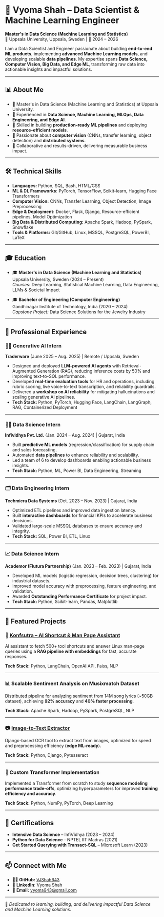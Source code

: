 # 💼 Vyoma Shah – Data Scientist & Machine Learning Engineer

**Master's in Data Science (Machine Learning and Statistics)**  
📍 Uppsala University, Uppsala, Sweden | 📅 2024 – 2026  

I am a Data Scientist and Engineer passionate about building **end-to-end ML products**, implementing **advanced Machine Learning models**, and developing scalable **data pipelines**. My expertise spans **Data Science, Computer Vision, Big Data, and Edge ML**, transforming raw data into actionable insights and impactful solutions.

---

## 📊 About Me

- 📌 Master's in Data Science (Machine Learning and Statistics) at Uppsala University.  
- 📌 Experienced in **Data Science, Machine Learning, MLOps, Data Engineering, and Edge AI**.  
- 📌 Skilled in building **production-ready ML pipelines** and deploying **resource-efficient models**.  
- 📌 Passionate about **computer vision** (CNNs, transfer learning, object detection) and **distributed systems**.  
- 📌 Collaborative and results-driven, delivering measurable business impact.  

---

## 🛠️ Technical Skills

- **Languages:** Python, SQL, Bash, HTML/CSS  
- **ML & DL Frameworks:** PyTorch, TensorFlow, Scikit-learn, Hugging Face Transformers  
- **Computer Vision:** CNNs, Transfer Learning, Object Detection, Image Preprocessing  
- **Edge & Deployment:** Docker, Flask, Django, Resource-efficient pipelines, Model Optimization  
- **Big Data & Distributed Computing:** Apache Spark, Hadoop, PySpark, Snowflake  
- **Tools & Platforms:** Git/GitHub, Linux, MSSQL, PostgreSQL, PowerBI, LaTeX  

---

## 🎓 Education

- 🎓 **Master's in Data Science (Machine Learning and Statistics)**  
  Uppsala University, Sweden (2024 – Present)  
  _Courses:_ Deep Learning, Statistical Machine Learning, Data Engineering, LLMs & Societal Impact  

- 🎓 **Bachelor of Engineering (Computer Engineering)**  
  Gandhinagar Institute of Technology, India (2020 – 2024)  
  _Capstone Project:_ Data Science Solutions for the Jewelry Industry  

---

## 💼 Professional Experience

### 🧑‍💻 Generative AI Intern  
**Traderware** (June 2025 – Aug. 2025) | Remote / Uppsala, Sweden  

- Designed and deployed **LLM-powered AI agents** with Retrieval-Augmented Generation (RAG), reducing inference costs by 50% and improving text-to-SQL performance.  
- Developed **real-time evaluation tools** for HR and operations, including rubric scoring, live voice-to-text transcription, and reliability guardrails.  
- Delivered a **workshop on AI reliability** for mitigating hallucinations and scaling generative AI pipelines.  
- **Tech Stack:** Python, PyTorch, Hugging Face, LangChain, LangGraph, RAG, Containerized Deployment  

---

### 🧑‍💻 Data Science Intern  
**Infividhya Pvt. Ltd.** (Jan. 2024 – Aug. 2024) | Gujarat, India  

- Built **predictive ML models** (regression/classification) for supply chain and sales forecasting.  
- Automated **data pipelines** to enhance reliability and scalability.  
- Led a team of 6 to develop dashboards enabling actionable business insights.  
- **Tech Stack:** Python, ML, Power BI, Data Engineering, Streaming  

---

### 🗂️ Data Engineering Intern  
**Techmicra Data Systems** (Oct. 2023 – Nov. 2023) | Gujarat, India  

- Optimized ETL pipelines and improved data ingestion latency.  
- Built **interactive dashboards** for financial KPIs to accelerate business decisions.  
- Validated large-scale MSSQL databases to ensure accuracy and integrity.  
- **Tech Stack:** SQL, Power BI, ETL, Linux  

---

### 📈 Data Science Intern  
**Academor (Flutura Partnership)** (Jan. 2023 – Feb. 2023) | Gujarat, India  

- Developed ML models (logistic regression, decision trees, clustering) for industrial datasets.  
- Improved model accuracy with preprocessing, feature engineering, and validation.  
- Awarded **Outstanding Performance Certificate** for project impact.  
- **Tech Stack:** Python, Scikit-learn, Pandas, Matplotlib  

---

## 📌 Featured Projects

### 🧠 [Konfsutra – AI Shortcut & Man Page Assistant](https://github.com/VJShah643/KonfSutra)  
AI assistant to fetch 500+ tool shortcuts and answer Linux man-page queries using a **RAG pipeline with embeddings** for fast, accurate responses.  

**Tech Stack:** Python, LangChain, OpenAI API, Faiss, NLP  

---

### 📊 Scalable Sentiment Analysis on Musixmatch Dataset  
Distributed pipeline for analyzing sentiment from 14M song lyrics (~50GB dataset), achieving **92% accuracy** and **40% faster processing**.  

**Tech Stack:** Apache Spark, Hadoop, PySpark, PostgreSQL, NLP  

---

### 📷 [Image-to-Text Extractor](https://github.com/VJShah643/Image-to-Text)  
Django-based OCR tool to extract text from images, optimized for speed and preprocessing efficiency (**edge ML-ready**).  

**Tech Stack:** Python, Django, Pytesseract  

---

### 🧩 Custom Transformer Implementation  
Implemented a Transformer from scratch to study **sequence modeling performance trade-offs**, optimizing hyperparameters for improved **training efficiency and accuracy**.  

**Tech Stack:** Python, NumPy, PyTorch, Deep Learning  

---

## 📜 Certifications

- **Intensive Data Science** – InfiVidhya (2023 – 2024)  
- **Python for Data Science** – NPTEL IIT Madras (2021)  
- **Get Started Querying with Transact-SQL** – Microsoft Learn (2023)  

---

## 📫 Connect with Me

- 🧑‍💻 **GitHub:** [VJShah643](https://github.com/VJShah643)  
- 💼 **LinkedIn:** [Vyoma Shah](https://www.linkedin.com/in/vyoma-shah-4b8b0724b/)  
- 📧 **Email:** vyoma643@gmail.com  

---

🌟 _Dedicated to learning, building, and delivering impactful Data Science and Machine Learning solutions._
